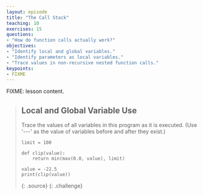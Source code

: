 ```yaml
---
layout: episode
title: "The Call Stack"
teaching: 10
exercises: 15
questions:
- "How do function calls actually work?"
objectives:
- "Identify local and global variables."
- "Identify parameters as local variables."
- "Trace values in non-recursive nested function calls."
keypoints:
- FIXME
---
```

FIXME: lesson content.

> ## Local and Global Variable Use
> 
> Trace the values of all variables in this program as it is executed.
> (Use '---' as the value of variables before and after they exist.)
> 
> ~~~
> limit = 100
> 
> def clip(value):
>     return min(max(0.0, value), limit)
> 
> value = -22.5
> print(clip(value))
> ~~~
> {: .source}
{: .challenge}
